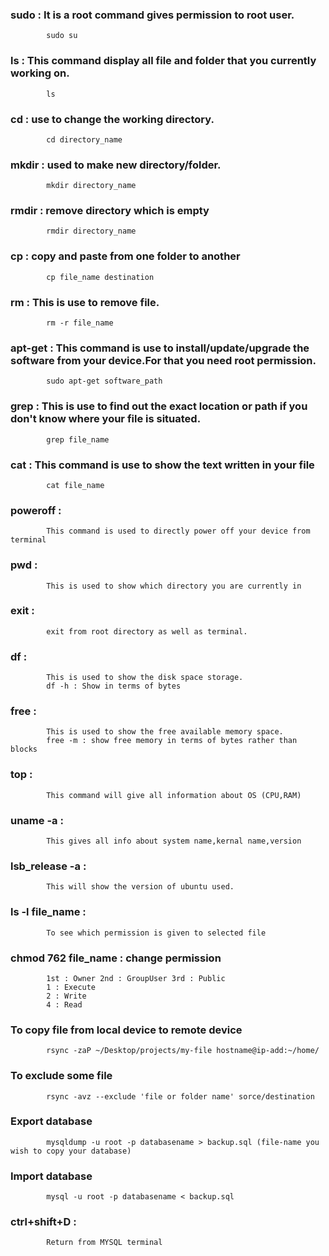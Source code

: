 ### sudo : It is a root command gives permission to root user.
			sudo su

### ls : This command display all file and folder that you currently working on.
			ls

### cd : use to change the working directory.
			cd directory_name

### mkdir : used to make new directory/folder.
			mkdir directory_name

### rmdir : remove directory which is empty
			rmdir directory_name

### cp : copy and paste from one folder to another
			cp file_name destination

### rm : This is use to remove file.
			rm -r file_name

### apt-get : This command is use to install/update/upgrade the software from your device.For that you need root permission.
			sudo apt-get software_path

### grep : This is use to find out the exact location or path if you don't know where your file is situated.
			grep file_name

### cat : This command is use to show the text written in your file
			cat file_name

### poweroff : 
			This command is used to directly power off your device from terminal

### pwd : 
			This is used to show which directory you are currently in

### exit : 
			exit from root directory as well as terminal.

### df : 
			This is used to show the disk space storage.
			df -h : Show in terms of bytes

### free : 
			This is used to show the free available memory space.
			free -m : show free memory in terms of bytes rather than blocks

### top : 
			This command will give all information about OS (CPU,RAM)

### uname -a : 
			This gives all info about system name,kernal name,version

### lsb_release -a : 
			This will show the version of ubuntu used.

### ls -l file_name : 
			To see which permission is given to selected file

### chmod 762 file_name : change permission
			1st : Owner 2nd : GroupUser 3rd : Public
			1 : Execute
			2 : Write
			4 : Read  

### To copy file from local device to remote device
			rsync -zaP ~/Desktop/projects/my-file hostname@ip-add:~/home/  

### To exclude some file
			rsync -avz --exclude 'file or folder name' sorce/destination

### Export database
			mysqldump -u root -p databasename > backup.sql (file-name you wish to copy your database)

### Import database
			mysql -u root -p databasename < backup.sql

### ctrl+shift+D : 
			Return from MYSQL terminal
